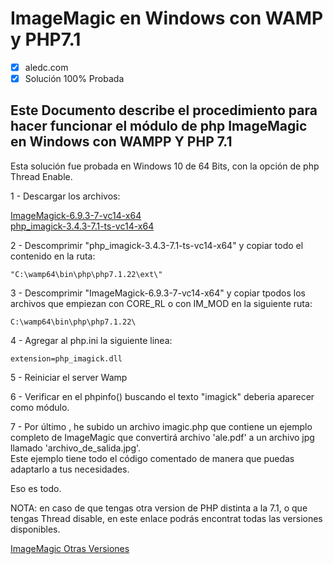 # ImageMagic en Windows con WAMP y PHP7.1

- [x] aledc.com
- [x] Solución 100% Probada

## Este Documento describe el procedimiento para hacer funcionar el módulo de php ImageMagic en Windows con WAMPP Y PHP 7.1

Esta solución fue probada en Windows 10 de 64 Bits, con la opción de php Thread Enable.

1 - Descargar los archivos:  

 [ImageMagick-6.9.3-7-vc14-x64](https://drive.google.com/file/d/1nWAXI-DZPObBqGLROsSOHZFYur4SzN47/view?usp=sharing)   
 [php_imagick-3.4.3-7.1-ts-vc14-x64](https://drive.google.com/file/d/1yrjMDFAFr62XalgGfhkDYn-peRaeKtxi/view?usp=sharing)

2 - Descomprimir "php_imagick-3.4.3-7.1-ts-vc14-x64" y copiar todo el contenido en la ruta:
```
"C:\wamp64\bin\php\php7.1.22\ext\"
```
3 - Descomprimir "ImageMagick-6.9.3-7-vc14-x64" y copiar tpodos los archivos que empiezan con CORE_RL o con IM_MOD en la siguiente ruta: 
```
C:\wamp64\bin\php\php7.1.22\
````
4 - Agregar al php.ini la siguiente linea:
```
extension=php_imagick.dll
```
5 - Reiniciar el server Wamp

6 - Verificar en el phpinfo()  buscando el texto "imagick" deberia aparecer como módulo.

7 - Por último , he subido un archivo imagic.php  que contiene un ejemplo completo de ImageMagic que convertirá archivo 'ale.pdf' a un archivo jpg llamado 'archivo_de_salida.jpg'.    
 Este ejemplo tiene todo el código comentado de manera que puedas adaptarlo a tus necesidades.


Eso es todo.


NOTA:  en caso de que tengas otra version de PHP distinta a la 7.1, o que tengas Thread disable, en este enlace podrás encontrat todas las versiones disponibles.

[ImageMagic Otras Versiones](https://mlocati.github.io/articles/php-windows-imagick.html)

